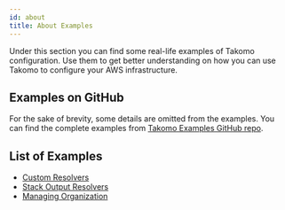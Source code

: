 ```yaml
---
id: about
title: About Examples
---
```


Under this section you can find some real-life examples of Takomo configuration. Use them to get better understanding on how you can use Takomo to configure your AWS infrastructure.

## Examples on GitHub

For the sake of brevity, some details are omitted from the examples. You can find the complete examples from [Takomo Examples GitHub repo](https://github.com/takomo-io/takomo-examples).

## List of Examples

- [Custom Resolvers](custom-resolvers.md)
- [Stack Output Resolvers](stack-output-resolvers.md)
- [Managing Organization](managing-organization.md)
